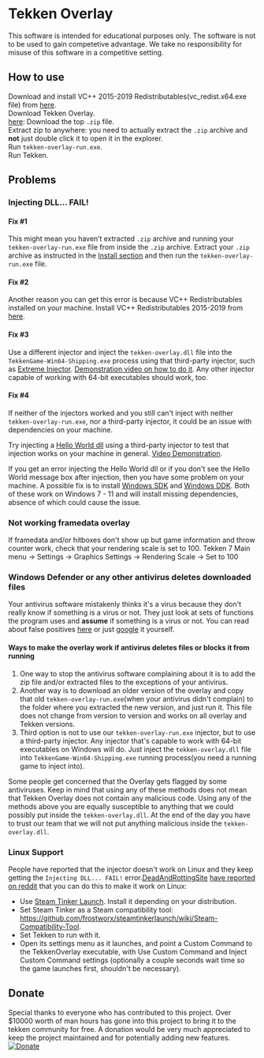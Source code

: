 Tekken Overlay
==============

This software is intended for educational purposes only. The software is not to
be used to gain competetive advantage. We take no responsibility for misuse of
this software in a competitive setting.

How to use
-------

Download and install VC++ 2015-2019 Redistributables(vc_redist.x64.exe file) from [here](https://support.microsoft.com/en-us/help/2977003/the-latest-supported-visual-c-downloads).  
Download Tekken Overlay.  
[here​​​](https://github.com/TekkenOverlay/TekkenOverlay/releases/latest): Download the top `.zip` file.  
Extract zip to anywhere: you need to actually extract the `.zip` archive and __not__ just double click it to open it in the explorer.  
Run `tekken-overlay-run.exe`.  
Run Tekken.

Problems
--------

### Injecting DLL... FAIL!

#### Fix #1

This might mean you haven’t extracted `.zip` archive and running your `tekken-overlay-run.exe` file
from inside the `.zip` archive. Extract your `.zip` archive as instructed in the
[Install section](https://github.com/TekkenOverlay/TekkenOverlay#install) and
then run the `tekken-overlay-run.exe` file.

#### Fix #2

Another reason you can get this error is because VC++ Redistributables installed on your machine. Install VC++ Redistributables 2015-2019 from [here](https://support.microsoft.com/en-us/help/2977003/the-latest-supported-visual-c-downloads). 

#### Fix #3

Use a different injector and inject the `tekken-overlay.dll` file into the `TekkenGame-Win64-Shipping.exe` process using that third-party injector, such as [Extreme Injector](https://github.com/master131/ExtremeInjector/releases/latest). [Demonstration video on how to do it](https://user-images.githubusercontent.com/16989713/149813511-1225eb7c-7ad5-49cf-a9b9-34193e601cc1.mp4). Any other injector capable of working with 64-bit executables should work, too.

#### Fix #4

If neither of the injectors worked and you still can't inject with neither `tekken-overlay-run.exe`, nor a third-party injector, it could be an issue with dependencies on your machine.

Try injecting a [Hello World dll](https://github.com/carterjones/hello-world-dll) using a third-party injector to test that injection works on your machine in general. [Video Demonstration](https://user-images.githubusercontent.com/16989713/149820814-21394c83-0efa-4e68-a79e-388c6d049e51.mp4).

If you get an error injecting the Hello World dll or if you don't see the Hello World message box after injection, then you have some problem on your machine. A possible fix is to install [Windows SDK](https://developer.microsoft.com/en-us/windows/downloads/windows-sdk/) and [Windows DDK](https://docs.microsoft.com/en-US/windows-hardware/drivers/download-the-wdk#download-icon-step-3-install-windows-11-wdk). Both of these work on Windows 7 - 11 and will install missing dependencies, absence of which could cause the issue.

### Not working framedata overlay

If framedata and/or hitboxes don't show up but game information and throw counter work, check that your rendering scale is set to 100.
Tekken 7 Main menu → Settings → Graphics Settings → Rendering Scale → Set to 100

### Windows Defender or any other antivirus deletes downloaded files

Your antivirus software mistakenly thinks it's a virus because they don't really know if something is a virus or not. They just look at sets of functions the program uses and **assume** if something is a virus or not. You can read about false positives [here](https://www.tomsguide.com/news/what-are-false-positives-and-how-to-avoid-them) or just [google](https://www.google.com/search?q=Antivirus+false+positives) it yourself.

#### Ways to make the overlay work if antivirus deletes files or blocks it from running

1. One way to stop the antivirus software complaining about it is to add the zip file and/or extracted files to the exceptions of your antivirus.
2. Another way is to download an older version of the overlay and copy that old `tekken-overlay-run.exe`(when your antivirus didn't complain) to the folder where you extracted the new version, and just run it. This file does not change from version to version and works on all overlay and Tekken versions.
3. Third option is not to use our `tekken-overlay-run.exe` injector, but to use a third-party injector. Any injector that's capable to work with 64-bit executables on Windows will do.
Just inject the `tekken-overlay.dll` file into `TekkenGame-Win64-Shipping.exe` running process(you need a running game to inject into).

Some people get concerned that the Overlay gets flagged by some antiviruses.
Keep in mind that using any of these methods does not mean that Tekken Overlay does not contain any malicious code.
Using any of the methods above you are equally susceptible to anything that we could possibly put inside the `tekken-overlay.dll`.
At the end of the day you have to trust our team that we will not put anything malicious inside the `tekken-overlay.dll`.

### Linux Support

People have reported that the injector doesn't work on Linux and they keep getting the `Injecting DLL... FAIL!` error.[DeadAndRottingSite](https://www.reddit.com/user/DeadAndRottingSite) [have reported on reddit](https://www.reddit.com/r/Tekken/comments/rr7mlz/tekken_7_network_lag_fixes_play_online_with/hqm4uqs/) that you can do this to make it work on Linux:
* Use [Steam Tinker Launch](https://github.com/frostworx/steamtinkerlaunch). Install it depending on your distribution.
* Set Steam Tinker as a Steam compatibility tool: https://github.com/frostworx/steamtinkerlaunch/wiki/Steam-Compatibility-Tool.
* Set Tekken to run with it.
* Open its settings menu as it launches, and point a Custom Command to the TekkenOverlay executable, with Use Custom Command and Inject Custom Command settings (optionally a couple seconds wait time so the game launches first, shouldn't be necessary).

Donate
------

Special thanks to everyone who has contributed to this project. Over \$10000
worth of man hours has gone into this project to bring it to the tekken
community for free. A donation would be very much appreciated to keep the
project maintained and for potentially adding new features.  
[![Donate](https://img.shields.io/badge/Donate-PayPal-green.svg)](https://www.paypal.com/cgi-bin/webscr?cmd=_donations&business=tekkenoverlay%40gmail.com&currency_code=EUR)
